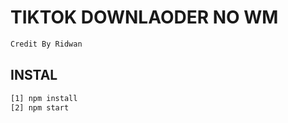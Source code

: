 # TIKTOK DOWNLAODER NO WM
```bash
Credit By Ridwan
```

## INSTAL

```bash
[1] npm install
[2] npm start
```